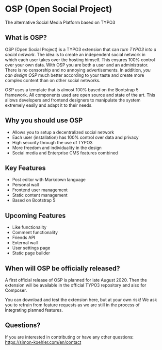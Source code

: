 # OSP (Open Social Project)

The alternative Social Media Platform based on TYPO3

## What is OSP?

OSP (Open Social Project) is a TYPO3 extension that can *turn TYPO3 into a social network*. The idea is to create an independent social network in which each user takes over the hosting himself. This ensures 100% control over your own data. With OSP you are both a user and an administrator. There is no censorship and no annoying advertisements. In addition, *you can design OSP* much better according to your taste and create more complex content than on other social networks.

OSP uses a template that is almost 100% based on the Bootstrap 5 framework. All components used are open source and state of the art. This allows developers and frontend designers to manipulate the system extremely easily and adapt it to their needs.

## Why you should use OSP

- Allows you to setup a decentralized social network
- Each user (installation) has 100% control over data and privacy
- High security through the use of TYPO3
- More freedom and individuality in the design
- Social media and Enterprise CMS features combined

## Key Features

- Post editor with Markdown language
- Personal wall
- Frontend user management
- Static content management
- Based on Bootstrap 5

## Upcoming Features

- Like functionality
- Comment functionality
- Friends API
- External wall
- User settings page
- Static page builder

## When will OSP be officially released?

A first official release of OSP is planned for late August 2020. Then the extension will be available in the official TYPO3 repository and also for Composer.

You can download and test the extension here, but at your own risk! We ask you to refrain from feature requests as we are still in the process of integrating planned features.

## Questions?

If you are interested in contributing or have any other questions: https://simon-koehler.com/en/contact
